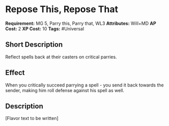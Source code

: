 # Repose This, Repose That

 **Requirement:** MG 5, Parry this, Parry that, WL3
 **Attributes:** Will+MD
 **AP Cost:** 2
 **XP Cost:** 10
 **Tags:** #Universal

## Short Description
Reflect spells back at their casters on critical parries.

## Effect
When you critically succeed parrying a spell - you send it back towards the sender, making him roll defense against his spell as well.

## Description
[Flavor text to be written]